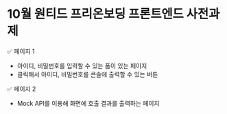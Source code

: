 # 10월 원티드 프리온보딩 프론트엔드 사전과제

✅ 페이지 1

- 아이디, 비밀번호를 입력할 수 있는 폼이 있는 페이지
- 클릭해서 아이디, 비밀번호를 콘솔에 출력할 수 있는 버튼

✅ 페이지 2

- Mock API를 이용해 화면에 호출 결과를 출력하는 페이지
